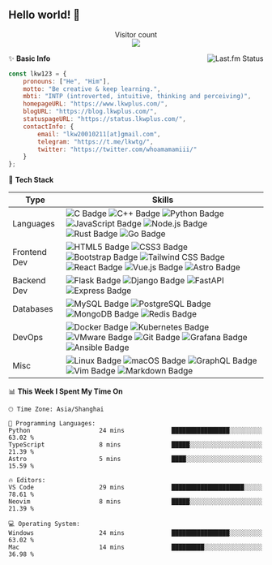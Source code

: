 <!--
# Hi there! 👋
**synthpop123/synthpop123** is a ✨ _special_ ✨ repository because its `README.md` (this file) appears on your GitHub profile.

Here are some ideas to get you started:
-->

## Hello world! 🌱

<p align="center"> 
  Visitor count<br>
  <img src="https://profile-counter.glitch.me/synthpop123/count.svg" />
</p>

<!-- -  I’m currently studying Computer Science in Peking University.
 - 🌱 Be **creative** & keep **learning**.
 - 📫 Here is my [homepage](https://www.lkwplus.com/), and I sometimes write something on my [blog](https://blog.lkwplus.com).
 - ✨ How to get in touch:
  
  [![Telegram Badge](https://img.shields.io/badge/Telegram-26A5E4?logo=telegram&logoColor=fff&style=flat-square)](https://t.me/lkwtg)
  [![Twitter Badge](https://img.shields.io/badge/Twitter-1D9BF0?logo=twitter&logoColor=fff&style=flat-square)](https://twitter.com/whoamamamiii)
  [![Gmail Badge](https://img.shields.io/badge/Gmail-EA4335?logo=gmail&logoColor=fff&style=flat-square)](mailto:me@lkwplus.com)-->

<a href="https://www.last.fm/user/synthpop123">
   <img align="right" src="https://lastfm.lkwplus.com/api?user=synthpop123&count=4&width=300&footer_style=compact_stats" alt="Last.fm Status">
</a>

✨ **Basic Info**

```javascript
const lkw123 = {
    pronouns: ["He", "Him"],
    motto: "Be creative & keep learning.",
    mbti: "INTP (introverted, intuitive, thinking and perceiving)",
    homepageURL: "https://www.lkwplus.com/",
    blogURL: "https://blog.lkwplus.com/",
    statuspageURL: "https://status.lkwplus.com/",
    contactInfo: {
        email: "lkw20010211[at]gmail.com",
        telegram: "https://t.me/lkwtg/",
        twitter: "https://twitter.com/whoamamamiii/"
    }
};
```

🔭 **Tech Stack**

|**Type**                  | **Skills**                                                                                                                                                                                                                                                                                                                                                                                                                                                                                                                                                      |
|-------------------------------|----------------------------------------------------------------------------------------------------------------------------------------------------------------------------------------------------------------------------------------------------------------------------------------------------------------------------------------------------------------------------------------------------------------------------------------------------------------------------------------------------------------------------------------------------------------------|
| Languages      | ![C Badge](https://img.shields.io/badge/C-A8B9CC?logo=c&logoColor=fff&style=flat-square) ![C++ Badge](https://img.shields.io/badge/C%2B%2B-00599C?logo=cplusplus&logoColor=fff&style=flat-square) ![Python Badge](https://img.shields.io/badge/Python-3776AB?logo=python&logoColor=fff&style=flat-square) ![JavaScript Badge](https://img.shields.io/badge/JavaScript-F7DF1E?logo=javascript&logoColor=000&style=flat-square) ![Node.js Badge](https://img.shields.io/badge/Node.js-5FA04E?logo=nodedotjs&logoColor=fff&style=flat-square) ![Rust Badge](https://img.shields.io/badge/Rust-000?logo=rust&logoColor=fff&style=flat-square) ![Go Badge](https://img.shields.io/badge/Go-00ADD8?logo=go&logoColor=fff&style=flat-square) |
| Frontend Dev   | ![HTML5 Badge](https://img.shields.io/badge/HTML5-E34F26?logo=html5&logoColor=fff&style=flat-square) ![CSS3 Badge](https://img.shields.io/badge/CSS3-1572B6?logo=css3&logoColor=fff&style=flat-square) ![Bootstrap Badge](https://img.shields.io/badge/Bootstrap-7952B3?logo=bootstrap&logoColor=fff&style=flat-square) ![Tailwind CSS Badge](https://img.shields.io/badge/Tailwind%20CSS-06B6D4?logo=tailwindcss&logoColor=fff&style=flat-square) ![React Badge](https://img.shields.io/badge/React-61DAFB?logo=react&logoColor=000&style=flat-square) ![Vue.js Badge](https://img.shields.io/badge/Vue.js-4FC08D?logo=vuedotjs&logoColor=fff&style=flat-square) ![Astro Badge](https://img.shields.io/badge/Astro-BC52EE?logo=astro&logoColor=fff&style=flat-square) |
| Backend Dev   | ![Flask Badge](https://img.shields.io/badge/Flask-000?logo=flask&logoColor=fff&style=flat-square) ![Django Badge](https://img.shields.io/badge/Django-092E20?logo=django&logoColor=fff&style=flat-square) ![FastAPI](https://img.shields.io/badge/FastAPI-005571?&style=flat-square&logo=fastapi) ![Express Badge](https://img.shields.io/badge/Express-000?logo=express&logoColor=fff&style=flat-square)                                                                                                                                                                                |
| Databases     | ![MySQL Badge](https://img.shields.io/badge/MySQL-4479A1?logo=mysql&logoColor=fff&style=flat-square) ![PostgreSQL Badge](https://img.shields.io/badge/PostgreSQL-4169E1?logo=postgresql&logoColor=fff&style=flat-square) ![MongoDB Badge](https://img.shields.io/badge/MongoDB-47A248?logo=mongodb&logoColor=fff&style=flat-square) ![Redis Badge](https://img.shields.io/badge/Redis-DC382D?logo=redis&logoColor=fff&style=flat-square)                                                                                                                                                                        |
| DevOps         | ![Docker Badge](https://img.shields.io/badge/Docker-2496ED?logo=docker&logoColor=fff&style=flat-square) ![Kubernetes Badge](https://img.shields.io/badge/Kubernetes-326CE5?logo=kubernetes&logoColor=fff&style=flat-square) ![VMware Badge](https://img.shields.io/badge/VMware-607078?logo=vmware&logoColor=fff&style=flat-square) ![Git Badge](https://img.shields.io/badge/Git-F05032?logo=git&logoColor=fff&style=flat-square) ![Grafana Badge](https://img.shields.io/badge/Grafana-F46800?logo=grafana&logoColor=fff&style=flat-square) ![Ansible Badge](https://img.shields.io/badge/Ansible-E00?logo=ansible&logoColor=fff&style=flat-square) |
| Misc       | ![Linux Badge](https://img.shields.io/badge/Linux-FCC624?logo=linux&logoColor=000&style=flat-square) ![macOS Badge](https://img.shields.io/badge/macOS-000?logo=macos&logoColor=fff&style=flat-square) ![GraphQL Badge](https://img.shields.io/badge/GraphQL-E10098?logo=graphql&logoColor=fff&style=flat-square) ![Vim Badge](https://img.shields.io/badge/Vim-019733?logo=vim&logoColor=fff&style=flat-square) ![Markdown Badge](https://img.shields.io/badge/Markdown-000?logo=markdown&logoColor=fff&style=flat-square)                                                                                                        |

<!--START_SECTION:waka-->
📊 **This Week I Spent My Time On** 

```text
🕑︎ Time Zone: Asia/Shanghai

💬 Programming Languages: 
Python                   24 mins             ████████████████░░░░░░░░░   63.02 % 
TypeScript               8 mins              █████░░░░░░░░░░░░░░░░░░░░   21.39 % 
Astro                    5 mins              ████░░░░░░░░░░░░░░░░░░░░░   15.59 % 

🔥 Editors: 
VS Code                  29 mins             ████████████████████░░░░░   78.61 % 
Neovim                   8 mins              █████░░░░░░░░░░░░░░░░░░░░   21.39 % 

💻 Operating System: 
Windows                  24 mins             ████████████████░░░░░░░░░   63.02 % 
Mac                      14 mins             █████████░░░░░░░░░░░░░░░░   36.98 % 
```


<!--END_SECTION:waka-->
